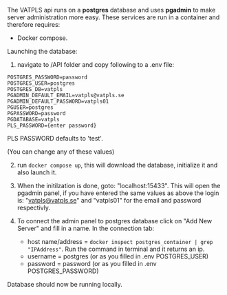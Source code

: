 The VATPLS api runs on a **postgres** database and uses **pgadmin** to make server administration more easy. These services are run in a container and therefore requires:

- Docker compose.

Launching the database:

1. navigate to /API folder and copy following to a .env file:

```
POSTGRES_PASSWORD=password
POSTGRES_USER=postgres
POSTGRES_DB=vatpls
PGADMIN_DEFAULT_EMAIL=vatpls@vatpls.se
PGADMIN_DEFAULT_PASSWORD=vatpls01
PGUSER=postgres
PGPASSWORD=password
PGDATABASE=vatpls
PLS_PASSWORD={enter password}
```

PLS PASSWORD defaults to 'test'.

(You can change any of these values)

2. run `docker compose up`, this will download the database, initialize it and also launch it.

3. When the initilzation is done, goto: "localhost:15433". This will open the pgadmin panel, if you have entered the same values as above the login is: "vatpls@vatpls.se" and "vatpls01" for the email and password respectivly.

4. To connect the admin panel to postgres database click on "Add New Server" and fill in a name. In the connection tab:
    - host name/address = `docker inspect postgres_container | grep "IPAddress"`. Run the command in terminal and it returns an ip.
    - username = postgres (or as you filled in .env POSTGRES_USER)
    - password = password (or as you filled in .env POSTGRES_PASSWORD)

Database should now be running locally.